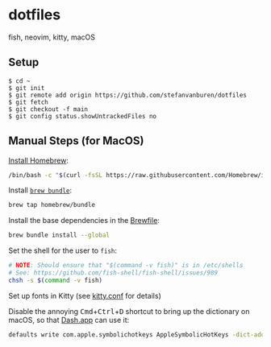 # dotfiles

fish, neovim, kitty, macOS

## Setup

```console
$ cd ~
$ git init
$ git remote add origin https://github.com/stefanvanburen/dotfiles
$ git fetch
$ git checkout -f main
$ git config status.showUntrackedFiles no
```

## Manual Steps (for MacOS)

[Install Homebrew](https://docs.brew.sh/Installation):

```sh
/bin/bash -c "$(curl -fsSL https://raw.githubusercontent.com/Homebrew/install/HEAD/install.sh)"
```

Install [`brew bundle`](https://github.com/Homebrew/homebrew-bundle):

```sh
brew tap homebrew/bundle
```

Install the base dependencies in the [Brewfile](./.Brewfile):

```sh
brew bundle install --global
```

Set the shell for the user to `fish`:

```sh
# NOTE: Should ensure that "$(command -v fish)" is in /etc/shells
# See: https://github.com/fish-shell/fish-shell/issues/989
chsh -s $(command -v fish)
```

Set up fonts in Kitty (see [kitty.conf](/.config/kitty/kitty.conf) for details)

Disable the annoying <kbd>Cmd</kbd>+<kbd>Ctrl</kbd>+<kbd>D</kbd> shortcut to bring up the dictionary on macOS, so that [Dash.app](https://kapeli.com/dash) can use it:

```sh
defaults write com.apple.symbolichotkeys AppleSymbolicHotKeys -dict-add 70 '<dict><key>enabled</key><false/></dict>'
```
